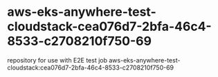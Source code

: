 # aws-eks-anywhere-test-cloudstack-cea076d7-2bfa-46c4-8533-c2708210f750-69
repository for use with E2E test job aws-eks-anywhere-test-cloudstack:cea076d7-2bfa-46c4-8533-c2708210f750-69
